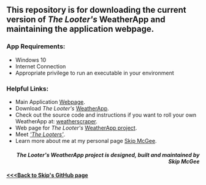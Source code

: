 ## This repository is for downloading the current version of *The Looter's* WeatherApp and maintaining the application webpage.
####

####
### App Requirements:
- Windows 10
- Internet Connection
- Appropriate privilege to run an executable in your environment
####

####
### Helpful Links:
- Main Application [Webpage](https://skipmcgee.github.io/WeatherApp/).
- Download *The Looter's* [WeatherApp](https://github.com/skipmcgee/WeatherApp/tree/main/download).
- Check out the source code and instructions if you want to roll your own WeatherApp at: [weatherscraper](https://github.com/skipmcgee/weatherscraper).
- Web page for *The Looter's* [WeatherApp project](https://skipmcgee.github.io/WeatherApp/).
- Meet [*'The Looters'*](https://skipmcgee.github.io/20.2_deployment/).
- Learn more about me at my personal page [Skip McGee](https://skipmcgee.github.io).
####

####
*<p align="right"><b>The Looter's WeatherApp project is designed, built and maintained by Skip McGee</b></p>*
####

#### [<<<Back to Skip's GitHub page](https://skipmcgee.github.io)
